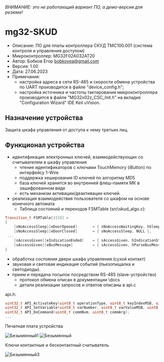 *ВНИМАНИЕ: это не работающий вариант ПО, а демо-версия для резюме!*

# mg32-SKUD
+ Описание: ПО для платы контроллера СКУД TMC100.001 (система контроля и управления доступом)
+ Микроконтроллер: MG32F02A032AT20
+ Автор: Бобков Егор bobkovea@gmail.com
+ Версия: 1.00
+ Дата: 27.06.2023
+ Примечания:
  + настройка адреса в сети RS-485 и скорости обмена устройства по UART производится в файле "device_config.h";
  + настройка источника и частоты тактирования микроконтроллера производится в файле "MG32x02z_CSC_Init.h" на вкладке "Configuration Wizard" IDE Keil uVision.

## Назначение устройства
Защита шкафа управления от доступа к нему третьих лиц.

## Функционал устройства
+ идентификация электронных ключей, взаимодействующих со считывателем в шкафу управления
  + чтение идентификаторов с ключами TouchMemory (iButton) по интерфейсу 1-Wire
  + поддержка хеширования ID ключей по алгоритму MD5
  + база ключей хранится во внутренней флеш-памяти МК в зашифрованном виде
  + есть механизм активации/деактивации ключей.
+ реализация взаимодействия пользователя со шкафом на основе конечного автомата
  + Таблица состояний и переходов FSMTable (src\skud_algo.c):
```c++
Transition_t FSMTable[3][8] =
{
	[sNoAccessSleep][eDoorOpened] 		= { sNoAccessWaitingKey, hSleepToWaiting },
	[sNoAccessSleep][eDoorClosed] 		= { sNoAccessSleep, NULL },
 ...
	[sAccessGiven][eIndicationEnded] 	= { sAccessGiven, hIndicationStop },
	[sAccessGiven][eBusMessage] 		= { sAccessGiven, hParseBusMessage },
}
```
  + обработка состояния двери шкафа управления (сухой контакт)
  + звуковая и световая индикация событий (пьезопищалка и светодиоды).
+ прием и передача посылок посредством RS-485 (slave-устройство)
  + протокол обмена описан в документации \docs
  + детали реализации запросов и ответов описаны в api.c

api.h:
```c++
uint32_t API_ActivateKey(uint8_t operationType, uint8_t keyIndexMSB, uint8_t keyIndexLSB);
uint32_t API_SetVariable(uint8_t varNumber, uint8_t varValueMSB, uint8_t varValueLSB);
uint32_t API_DoCommand(uint8_t commNum, uint8_t commArg);
...
```
Печатная плата устройства

![Безымянный1](https://github.com/bobkovea/mg32-SKUD/assets/52193810/58d41889-ffa7-403e-9c5a-f72720ca7a7c)
![Безымянный](https://github.com/bobkovea/mg32-SKUD/assets/52193810/2f6be876-40dd-4d8d-b54e-74343aceaee2)

Ключи контактные и бесконтактный считыватель

![Безымянный3](https://github.com/bobkovea/mg32-SKUD/assets/52193810/1228b96b-bd96-402a-8cb1-0eb0a4c1ec83)




